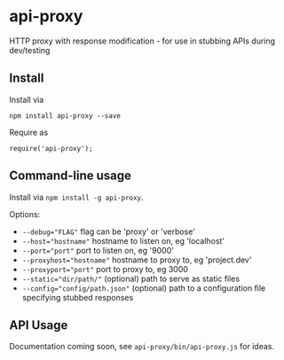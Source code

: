 api-proxy
=========

HTTP proxy with response modification - for use in stubbing APIs during dev/testing

## Install

Install via

    npm install api-proxy --save

Require as

    require('api-proxy');

## Command-line usage

Install via `npm install -g api-proxy`.

Options:
- `--debug="FLAG"` flag can be 'proxy' or 'verbose'
- `--host="hostname"` hostname to listen on, eg 'localhost'
- `--port="port"` port to listen on, eg '9000'
- `--proxyhost="hostname"` hostname to proxy to, eg 'project.dev'
- `--proxyport="port"` port to proxy to, eg 3000
- `--static="dir/path/"` (optional) path to serve as static files
- `--config="config/path.json"` (optional) path to a configuration file specifying stubbed responses

## API Usage

Documentation coming soon, see `api-proxy/bin/api-proxy.js` for ideas.
